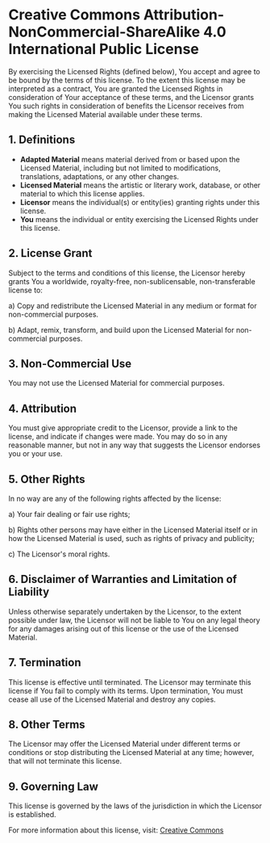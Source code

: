 # Creative Commons Attribution-NonCommercial-ShareAlike 4.0 International Public License

By exercising the Licensed Rights (defined below), You accept and agree to be bound by the terms of this license. To the extent this license may be interpreted as a contract, You are granted the Licensed Rights in consideration of Your acceptance of these terms, and the Licensor grants You such rights in consideration of benefits the Licensor receives from making the Licensed Material available under these terms.

## 1. Definitions

- **Adapted Material** means material derived from or based upon the Licensed Material, including but not limited to modifications, translations, adaptations, or any other changes.
- **Licensed Material** means the artistic or literary work, database, or other material to which this license applies.
- **Licensor** means the individual(s) or entity(ies) granting rights under this license.
- **You** means the individual or entity exercising the Licensed Rights under this license.

## 2. License Grant

Subject to the terms and conditions of this license, the Licensor hereby grants You a worldwide, royalty-free, non-sublicensable, non-transferable license to:

a) Copy and redistribute the Licensed Material in any medium or format for non-commercial purposes.

b) Adapt, remix, transform, and build upon the Licensed Material for non-commercial purposes.

## 3. Non-Commercial Use

You may not use the Licensed Material for commercial purposes.

## 4. Attribution

You must give appropriate credit to the Licensor, provide a link to the license, and indicate if changes were made. You may do so in any reasonable manner, but not in any way that suggests the Licensor endorses you or your use.

## 5. Other Rights

In no way are any of the following rights affected by the license:

a) Your fair dealing or fair use rights;

b) Rights other persons may have either in the Licensed Material itself or in how the Licensed Material is used, such as rights of privacy and publicity;

c) The Licensor's moral rights.

## 6. Disclaimer of Warranties and Limitation of Liability

Unless otherwise separately undertaken by the Licensor, to the extent possible under law, the Licensor will not be liable to You on any legal theory for any damages arising out of this license or the use of the Licensed Material.

## 7. Termination

This license is effective until terminated. The Licensor may terminate this license if You fail to comply with its terms. Upon termination, You must cease all use of the Licensed Material and destroy any copies.

## 8. Other Terms

The Licensor may offer the Licensed Material under different terms or conditions or stop distributing the Licensed Material at any time; however, that will not terminate this license.

## 9. Governing Law

This license is governed by the laws of the jurisdiction in which the Licensor is established.

For more information about this license, visit: [Creative Commons](https://creativecommons.org/licenses/by-nc-sa/4.0/)
